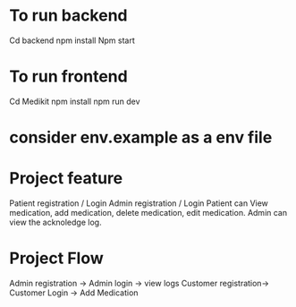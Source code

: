# To run backend
Cd backend
npm install
Npm start
# To run frontend

Cd Medikit
npm install
npm run dev

# consider env.example as a env file 
# Project feature
Patient registration / Login
Admin registration / Login
Patient can View medication, add medication, delete medication, edit medication.
Admin can view the acknoledge log.


# Project Flow
Admin registration -> Admin login -> view logs 
Customer registration-> Customer Login -> Add Medication

